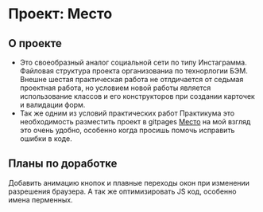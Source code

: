 # Проект: Место

## О проекте
* Это своеобразный аналог социальной сети по типу Инстаграмма. Файловая структура проекта организованиа по технорлогии БЭМ. Внешне шестая практическая работа не отлдичается от седьмая проектная работа, но условием новой работы является использование классов и его конструкторов при создании карточек и валидации форм.
* Так же одним из условий практических работ Практикума это необходимость разместить проект в gitpages [Место](https://vova-iz-tambova.github.io/mesto/) на мой взгляд это очень удобно, особенно когда просишь помочь исправить ошибки в коде.

## Планы по доработке
Добавить анимацию кнопок и плавные переходы окон при изменении разрешения браузера. А так же оптимизировать JS код, особенно имена перменных.